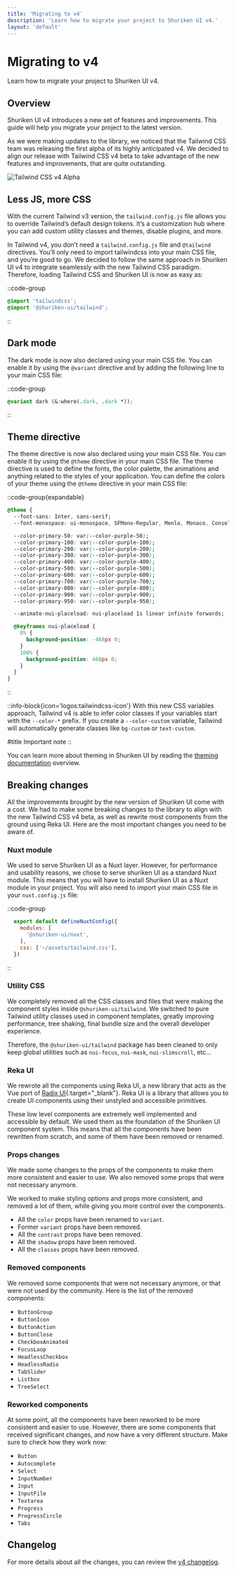 ```yaml
---
title: 'Migrating to v4'
description: 'Learn how to migrate your project to Shuriken UI v4.'
layout: 'default'
---
```


# Migrating to v4
Learn how to migrate your project to Shuriken UI v4.

## Overview
Shuriken UI v4 introduces a new set of features and improvements. This guide will help you migrate your project to the latest version.

As we were making updates to the library, we noticed that the Tailwind CSS team was releasing the first alpha of its highly anticipated v4. We decided to align our release with Tailwind CSS v4 beta to take advantage of the new features and improvements, that are quite outstanding.

![Tailwind CSS v4 Alpha](/img/content/docs/tailwind-v4-beta.png)

## Less JS, more CSS

With the current Tailwind v3 version, the `tailwind.config.js` file allows you to override Tailwind’s default design tokens. It’s a customization hub where you can add custom utility classes and themes, disable plugins, and more.

In Tailwind v4, you don’t need a `tailwind.config.js` file and `@tailwind` directives. You’ll only need to import tailwindcss into your main CSS file, and you’re good to go. We decided to follow the same approach in Shuriken UI v4 to integrate seamlessly with the new Tailwind CSS paradigm. Therefore, loading Tailwind CSS and Shuriken UI is now as easy as:

::code-group
  ```css [main.css]
  @import 'tailwindcss';
  @import '@shuriken-ui/tailwind';
  ```
::

## Dark mode
The dark mode is now also declared using your main CSS file. You can enable it by using the `@variant` directive and by adding the following line to your main CSS file:

::code-group
  ```css [main.css]
  @variant dark (&:where(.dark, .dark *));
  ```
::

## Theme directive
The theme directive is now also declared using your main CSS file. You can enable it by using the `@theme` directive in your main CSS file. The theme directive is used to define the fonts, the color palette, the animations and anything related to the styles of your application. You can define the colors of your theme using the `@theme` directive in your main CSS file:

::code-group{expandable}
  ```css [main.css]
  @theme {
    --font-sans: Inter, sans-serif;
    --font-monospace: ui-monospace, SFMono-Regular, Menlo, Monaco, Consolas, "Liberation Mono", "Courier New", monospace;

    --color-primary-50: var(--color-purple-50);
    --color-primary-100: var(--color-purple-100);
    --color-primary-200: var(--color-purple-200);
    --color-primary-300: var(--color-purple-300);
    --color-primary-400: var(--color-purple-400);
    --color-primary-500: var(--color-purple-500);
    --color-primary-600: var(--color-purple-600);
    --color-primary-700: var(--color-purple-700);
    --color-primary-800: var(--color-purple-800);
    --color-primary-900: var(--color-purple-900);
    --color-primary-950: var(--color-purple-950);

    --animate-nui-placeload: nui-placeload 1s linear infinite forwards;

    @keyframes nui-placeload {
      0% {
        background-position: -468px 0;
      }
      100% {
        background-position: 468px 0;
      }
    }
  }
  ```
::

::info-block{icon='logos:tailwindcss-icon'}
With this new CSS variables approach, Tailwind v4 is able to infer color classes if your variables start with the `--color-*` prefix. If you create a `--color-custom` variable, Tailwind will automatically generate classes like `bg-custom` or `text-custom`.

#title
Important note
::

You can learn more about theming in Shuriken UI by reading the [theming documentation](/docs/theming) overview.

## Breaking changes
All the improvements brought by the new version of Shuriken UI come with a cost. We had to make some breaking changes to the library to align with the new Tailwind CSS v4 beta, as well as rewrite most components from the ground using Reka UI. Here are the most important changes you need to be aware of.

### Nuxt module
We used to serve Shuriken UI as a Nuxt layer. However, for performance and usability reasons, we chose to serve shuriken UI as a standard Nuxt module. This means that you will have to install Shuriken UI as a Nuxt module in your project. You will also need to import your main CSS file in your `nuxt.config.js` file:

::code-group
  ```js [nuxt.config.ts]
    export default defineNuxtConfig({
      modules: [
        '@shuriken-ui/nuxt',
      ],
      css: ['~/assets/tailwind.css'],
    })
  ```
::

### Utility CSS
We completely removed all the CSS classes and files that were making the component styles inside `@shuriken-ui/tailwind`. We switched to pure Tailwind utility classes used in component templates, greatly improving performance, tree shaking, final bundle size and the overall developer experience. 

Therefore, the `@shuriken-ui/tailwind` package has been cleaned to only keep global utilities such as `nui-focus`, `nui-mask`, `nui-slimscroll`, etc...

### Reka UI
We rewrote all the components using Reka UI, a new library that acts as the Vue port of [Radix UI](https://www.radix-ui.com/){:target="_blank"}. Reka UI is a library that allows you to create UI components using their unstyled and accessible primitives. 

These low level components are extremely well implemented and accessible by default. We used them as the foundation of the Shuriken UI component system. This means that all the components have been rewritten from scratch, and some of them have been removed or renamed.

### Props changes
We made some changes to the props of the components to make them more consistent and easier to use. We also removed some props that were not necessary anymore.

We worked to make styling options and props more consistent, and removed a lot of them, while giving you more control over the components. 

- All the `color` props have been renamed to `variant`.
- Former `variant` props have been removed.
- All the `contrast` props have been removed.
- All the `shadow` props have been removed.
- All the `classes` props have been removed.

### Removed components
We removed some components that were not necessary anymore, or that were not used by the community. Here is the list of the removed components:

- `ButtonGroup`
- `ButtonIcon`
- `ButtonAction`
- `ButtonClose`
- `CheckboxAnimated`
- `FocusLoop`
- `HeadlessCheckbox`
- `HeadlessRadio`
- `TabSlider`
- `Listbox`
- `TreeSelect`

### Reworked components
At some point, all the components have been reworked to be more consistent and easier to use. However, there are some components that received significant changes, and now have a very different structure. Make sure to check how they work now:

- `Button`
- `Autocomplete`
- `Select`
- `InputNumber`
- `Input`
- `InputFile`
- `Textarea`
- `Progress`
- `ProgressCircle`
- `Tabs`

## Changelog

For more details about all the changes, you can review the [v4 changelog](#).
